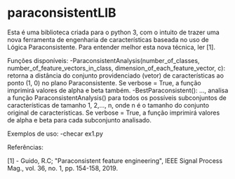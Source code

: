 # paraconsistentLIB

Esta é uma biblioteca criada para o python 3, com o intuito de trazer uma nova ferramenta de engenharia de características baseada no uso de Lógica Paraconsistente. Para entender melhor esta nova técnica, ler [1].

Funções disponíveis:
    -ParaconsistentAnalysis(number_of_classes, number_of_feature_vectors_in_class, dimension_of_each_feature_vector, c): retorna a distância do conjunto providenciado (vetor) de características ao ponto (1, 0) no plano Paraconsistente. Se verbose = True, a função imprimirá valores de alpha e beta também.
    -BestParaconsistent(): ..., analisa a função ParaconsistentAnalysis() para todos os possíveis subconjuntos de características de tamanho 1, 2,..., n, onde n é o tamanho do conjunto original de características. Se verbose = True, a função imprimirá valores de alpha e beta para cada subconjunto analisado.
    

Exemplos de uso:
  -checar ex1.py


Referências:

[1] - Guido, R.C; "Paraconsistent feature engineering", IEEE Signal Process Mag., vol. 36, no. 1, pp. 154-158, 2019.
